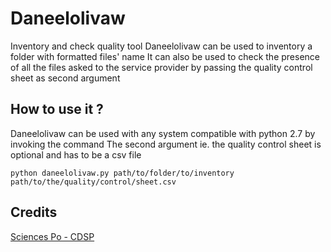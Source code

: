 # Daneelolivaw

Inventory and check quality tool
Daneelolivaw can be used to inventory a folder with formatted files' name
It can also be used to check the presence of all the files asked to the service provider by passing the quality control sheet as second argument

## How to use it ?

Daneelolivaw can be used with any system compatible with python 2.7 by invoking the command
The second argument ie. the quality control sheet is optional and has to be a csv file

`python daneelolivaw.py path/to/folder/to/inventory path/to/the/quality/control/sheet.csv`

## Credits
[Sciences Po - CDSP](http://cdsp.sciences-po.fr/)
